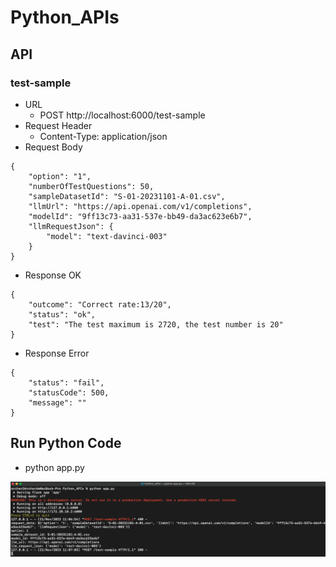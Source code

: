 # Python_APIs

## API
### test-sample
* URL
  * POST http://localhost:6000/test-sample
* Request Header
  * Content-Type: application/json
* Request Body
```
{
    "option": "1",
    "numberOfTestQuestions": 50,
    "sampleDatasetId": "S-01-20231101-A-01.csv",
    "llmUrl": "https://api.openai.com/v1/completions",
    "modelId": "9ff13c73-aa31-537e-bb49-da3ac623e6b7",
    "llmRequestJson": {
        "model": "text-davinci-003"
    }
}
```
* Response OK
```
{
    "outcome": "Correct rate:13/20",
    "status": "ok",
    "test": "The test maximum is 2720, the test number is 20"
}
```

* Response Error
```
{
    "status": "fail",
    "statusCode": 500,
    "message": ""
}
```

## Run Python Code
* python app.py

![](./Images/Run_Python_Code.png)
